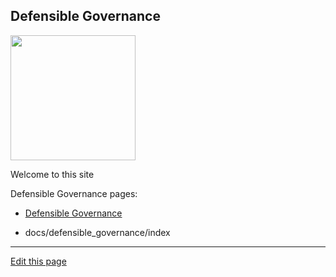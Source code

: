 ## Defensible Governance

<img src="/assets/defensible-governance/defensible-governance-logo.jpg" width="200"/>

Welcome to this site 

Defensible Governance pages:

- [Defensible Governance](docs/defensible_governance/index)

- docs/defensible_governance/index

---
[Edit this page](https://github.com/the-cyber-boardroom/cbr-custom--defensible-governance/edit/dev/cbr__defensible_governance/custom/cbr_content/en/web-site/home-page.md)
